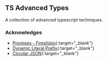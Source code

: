 ## TS Advanced Types

A collection of advanced typescript techniques.

### Acknowledges

-   [Promises - Fireshipio](https://www.youtube.com/watch?v=ITogH7lJTyE){:target="\_blank"}
-   [Dynamic Literal Prefix](https://www.youtube.com/watch?v=iCEJY9XpfG8){:target="\_blank"}
-   [Circular JSON](https://developer.mozilla.org/en-US/docs/Web/JavaScript/Reference/Errors/Cyclic_object_value#examples){:target="\_blank"}
